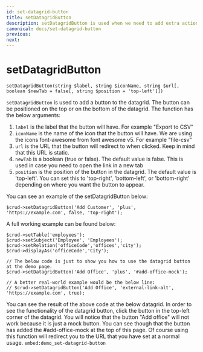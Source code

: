 ```yaml
---
id: set-datagrid-button
title: setDatagridButton
description: setDatagridButton is used when we need to add extra action buttons on top or bottom of the datagrid.
canonical: docs/set-datagrid-button
previous:
next:
---
```


# setDatagridButton

<pre><code class="language-php">setDatagridButton(string $label, string $iconName, string $url[, boolean $newTab = false[, string $position = 'top-left']])</code></pre>
<code>setDatagridButton</code> is used to add a button to the datagrid. The button can be positioned on the top or on the bottom of the datagrid. 
The function has the below arguments:
<ol>
	<li><code>label</code> is the label that the button will have. For example "Export to CSV"</li>
	<li><code>iconName</code> is the name of the icon that the button will have. We are using the icons font-awesome from
font awesome v5. For example "file-csv"</li>
	<li><code>url</code> is the URL that the button will redirect to when clicked. Keep in mind that this URL is static.</li>
	<li><code>newTab</code> is a boolean (true or false). The default value is false. This is used in case you need to open the link in a new tab</li>
	<li><code>position</code> is the position of the button in the datagrid. The default value is 'top-left'. You can set this to 'top-right', 'bottom-left', or 'bottom-right' depending on where you want the button to appear.</li>
</ol>

You can see an example of the setDatagridButton below:

<pre><code class="language-php">$crud->setDatagridButton('Add Customer', 'plus', 'https://example.com', false, 'top-right');</code></pre>

A full working example can be found below:

<pre><code class="language-php">$crud->setTable('employees');
$crud->setSubject('Employee', 'Employees');
$crud->setRelation('officeCode','offices','city');
$crud->displayAs('officeCode','City');

// The below code is just to show you how to use the datagrid button at the demo page. 
$crud->setDatagridButton('Add Office', 'plus', '#add-office-mock');

// A better real-world example would be the below line:
// $crud->setDatagridButton('Add Office', 'external-link-alt', 'https://example.com', true);
</code></pre>

You can see the result of the above code at the below datagrid. In order to see the functionality of the datagrid button, 
click the button in the top-left corner of the datagrid. You will notice that the button "Add office" will not work 
because it is just a mock button. You can see though that the button has added the #add-office-mock 
at the top of this page. Of course using this function will redirect you to the URL that you have set at a normal usage.
`embed:demo_set-datagrid-button`
